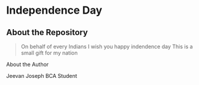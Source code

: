 # Independence Day

## About the Repository

> On behalf of every Indians I wish you happy indendence day
> This is a small gift for my nation 

About the Author

Jeevan Joseph
BCA Student

